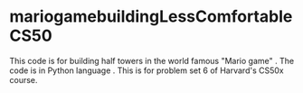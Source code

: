 # mariogamebuildingLessComfortableCS50
This code is for building half towers in the world famous "Mario game" . The code is in Python language . This is for problem set 6 of Harvard's CS50x course. 
